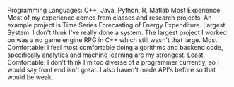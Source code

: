 Programming Languages: C++, Java, Python, R, Matlab
Most Experience: Most of my experience comes from classes and research projects. An example project is Time Series Forecasting of Energy Expenditure.
Largest System: I don't think I've really done a system. The largest project I worked on was a no game engine RPG in C++ which still wasn't that large.
Most Comfortable: I feel most comfortable doing algorithms and backend code, specifically analytics and machine learning are my strongest.
Least Comfortable: I don't think I'm too diverse of a programmer currently, so I would say front end isn't great. I also haven't made API's before so that would be weak.
